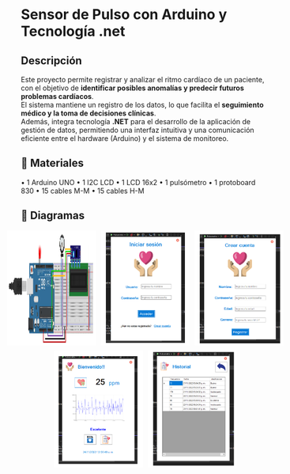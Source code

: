 # Sensor de Pulso con Arduino y Tecnología .net

## Descripción
Este proyecto permite registrar y analizar el ritmo cardíaco de un paciente, con el objetivo de **identificar posibles anomalías y predecir futuros problemas cardíacos**.  
El sistema mantiene un registro de los datos, lo que facilita el **seguimiento médico y la toma de decisiones clínicas**.  
Además, integra tecnología **.NET** para el desarrollo de la aplicación de gestión de datos, permitiendo una interfaz intuitiva y una comunicación eficiente entre el hardware (Arduino) y el sistema de monitoreo.  

## 🧰 Materiales
• 1 Arduino UNO
• 1 I2C LCD
• 1 LCD 16x2
• 1 pulsómetro
• 1 protoboard 830
• 15 cables M-M
• 15 cables H-M

## 📸 Diagramas

<div style="display: flex; gap: 10px; justify-content: center; margin-bottom: 10px;">
  <img src="otros/imagenes/diagramaP.png" alt="Circuito" width="180">
  <img src="otros/imagenes/diagramaInicio.png" alt="Pantalla de inicio" width="180">
  <img src="otros/imagenes/diagramaCU.png" alt="Pantalla para crear usuario" width="180">
</div>

<div style="display: flex; gap: 10px; justify-content: center;">
  <img src="otros/imagenes/diagrama pulso.png" alt="Pantalla para ver el pulso" width="180">
  <img src="otros/imagenes/diagramaHistorial.png" alt="Pantalla para ver el historial" width="180">
</div>


